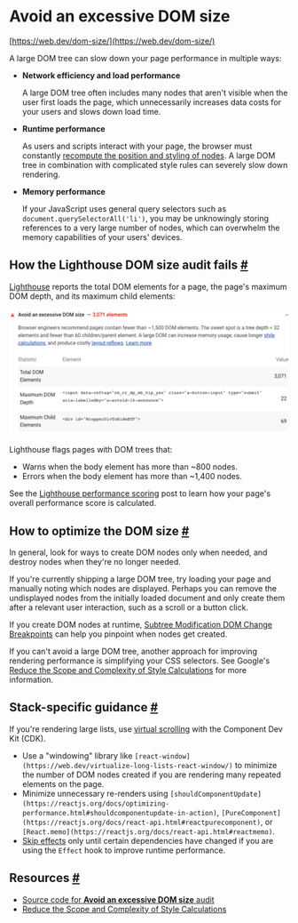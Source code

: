 # Avoid an excessive DOM size

[https://web.dev/dom-size/](https://web.dev/dom-size/)

A large DOM tree can slow down your page performance in multiple ways:

- **Network efficiency and load performance**
    
    A large DOM tree often includes many nodes that aren't visible when the user first loads the page, which unnecessarily increases data costs for your users and slows down load time.
    
- **Runtime performance**
    
    As users and scripts interact with your page, the browser must constantly [recompute the position and styling of nodes](https://developers.google.com/web/fundamentals/performance/rendering/reduce-the-scope-and-complexity-of-style-calculations?utm_source=lighthouse&utm_medium=cli). A large DOM tree in combination with complicated style rules can severely slow down rendering.
    
- **Memory performance**
    
    If your JavaScript uses general query selectors such as `document.querySelectorAll('li')`, you may be unknowingly storing references to a very large number of nodes, which can overwhelm the memory capabilities of your users' devices.
    

## How the Lighthouse DOM size audit fails [#](https://web.dev/dom-size/#how-the-lighthouse-dom-size-audit-fails)

[Lighthouse](https://developers.google.com/web/tools/lighthouse/) reports the total DOM elements for a page, the page's maximum DOM depth, and its maximum child elements:

![Avoid%20an%20e%203e182/SUCUejhAE77m6k2WyI6D.png](Avoid%20an%20e%203e182/SUCUejhAE77m6k2WyI6D.png)

Lighthouse flags pages with DOM trees that:

- Warns when the body element has more than ~800 nodes.
- Errors when the body element has more than ~1,400 nodes.

See the [Lighthouse performance scoring](https://web.dev/performance-scoring) post to learn how your page's overall performance score is calculated.

## How to optimize the DOM size [#](https://web.dev/dom-size/#how-to-optimize-the-dom-size)

In general, look for ways to create DOM nodes only when needed, and destroy nodes when they're no longer needed.

If you're currently shipping a large DOM tree, try loading your page and manually noting which nodes are displayed. Perhaps you can remove the undisplayed nodes from the initially loaded document and only create them after a relevant user interaction, such as a scroll or a button click.

If you create DOM nodes at runtime, [Subtree Modification DOM Change Breakpoints](https://developers.google.com/web/tools/chrome-devtools/javascript/breakpoints#dom) can help you pinpoint when nodes get created.

If you can't avoid a large DOM tree, another approach for improving rendering performance is simplifying your CSS selectors. See Google's [Reduce the Scope and Complexity of Style Calculations](https://developers.google.com/web/fundamentals/performance/rendering/reduce-the-scope-and-complexity-of-style-calculations) for more information.

## Stack-specific guidance [#](https://web.dev/dom-size/#stack-specific-guidance)

If you're rendering large lists, use [virtual scrolling](https://web.dev/virtualize-lists-with-angular-cdk/) with the Component Dev Kit (CDK).

- Use a "windowing" library like `[react-window](https://web.dev/virtualize-long-lists-react-window/)` to minimize the number of DOM nodes created if you are rendering many repeated elements on the page.
- Minimize unnecessary re-renders using `[shouldComponentUpdate](https://reactjs.org/docs/optimizing-performance.html#shouldcomponentupdate-in-action)`, `[PureComponent](https://reactjs.org/docs/react-api.html#reactpurecomponent)`, or `[React.memo](https://reactjs.org/docs/react-api.html#reactmemo)`.
- [Skip effects](https://reactjs.org/docs/hooks-effect.html#tip-optimizing-performance-by-skipping-effects) only until certain dependencies have changed if you are using the `Effect` hook to improve runtime performance.

## Resources [#](https://web.dev/dom-size/#resources)

- [Source code for **Avoid an excessive DOM size** audit](https://github.com/GoogleChrome/lighthouse/blob/master/lighthouse-core/audits/dobetterweb/dom-size.js)
- [Reduce the Scope and Complexity of Style Calculations](https://developers.google.com/web/fundamentals/performance/rendering/reduce-the-scope-and-complexity-of-style-calculations)